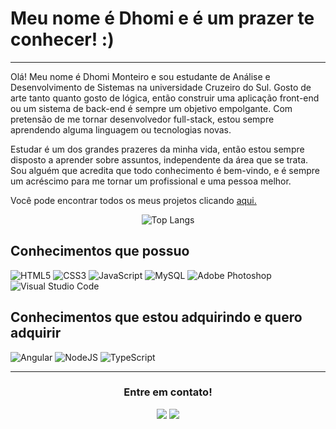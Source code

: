 # Meu nome é Dhomi e é um prazer te conhecer! :)
---
Olá! Meu nome é Dhomi Monteiro e sou estudante de Análise e Desenvolvimento de Sistemas na universidade Cruzeiro do Sul.
Gosto de arte tanto quanto gosto de lógica, então construir uma aplicação front-end ou um sistema de back-end é sempre um objetivo empolgante. Com pretensão de me tornar desenvolvedor full-stack, estou sempre aprendendo alguma linguagem ou tecnologias novas.

Estudar é um dos grandes prazeres da minha vida, então estou sempre disposto a aprender sobre assuntos, independente da área que se trata. Sou alguém que acredita que todo conhecimento é bem-vindo, e é sempre um acréscimo para me tornar um profissional e uma pessoa melhor.

Você pode encontrar todos os meus projetos clicando <a href="https://github.com/dhomimonteiro">aqui.</a>

<div align="center">

  ![Top Langs](https://github-readme-stats-git-masterrstaa-rickstaa.vercel.app/api/top-langs/?username=dhomimonteiro&theme=aura&layout=compact)

</div>

## Conhecimentos que possuo
![HTML5](https://img.shields.io/badge/HTML5-E34F26?style=for-the-badge&logo=html5&logoColor=white)
![CSS3](https://img.shields.io/badge/CSS3-1572B6?style=for-the-badge&logo=css3&logoColor=white)
![JavaScript](https://img.shields.io/badge/JavaScript-F7DF1E?style=for-the-badge&logo=javascript&logoColor=black)
![MySQL](https://img.shields.io/badge/MySQL-00000F?style=for-the-badge&logo=mysql&logoColor=white)
![Adobe Photoshop](https://img.shields.io/badge/adobe%20photoshop-%2331A8FF.svg?style=for-the-badge&logo=adobe%20photoshop&logoColor=white)
![Visual Studio Code](https://img.shields.io/badge/Visual%20Studio%20Code-0078d7.svg?style=for-the-badge&logo=visual-studio-code&logoColor=white)

## Conhecimentos que estou adquirindo e quero adquirir
![Angular](https://img.shields.io/badge/Angular-DD0031?style=for-the-badge&logo=angular&logoColor=white)
![NodeJS](https://img.shields.io/badge/node.js-6DA55F?style=for-the-badge&logo=node.js&logoColor=white)
![TypeScript](https://img.shields.io/badge/TypeScript-007ACC?style=for-the-badge&logo=typescript&logoColor=white)

---
<h3 align="center">Entre em contato!</h3>
<div align="center">
  <a href="https://www.linkedin.com/in/dhomenica-monteiro/"><img src="https://img.shields.io/badge/linkedin-%230077B5.svg?style=for-the-badge&logo=linkedin&logoColor=white"></a>
  <a href="mailto:dhomimonteiro@gmail.com"><img src="https://img.shields.io/badge/Gmail-D14836?style=for-the-badge&logo=gmail&logoColor=white"></a>
</div>